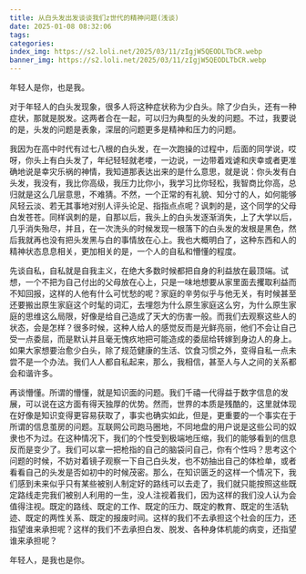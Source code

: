 ```yaml
---
title: 从白头发出发谈谈我们z世代的精神问题(浅谈)
date: 2025-01-08 08:32:06
tags:
categories:
index_img: https://s2.loli.net/2025/03/11/zIgjW5QEODLTbCR.webp
banner_img: https://s2.loli.net/2025/03/11/zIgjW5QEODLTbCR.webp
---
```


年轻人是你，也是我。

对于年轻人的白头发现象，很多人将这种症状称为少白头。除了少白头，还有一种症状，那就是脱发。这两者合在一起，可以归为典型的头发的问题。不过，我要说的是，头发的问题是表象，深层的问题更多是精神和压力的问题。

我因为在高中时代有过七八根的白头发，在一次跑操的过程中，后面的同学说，哎呀，你头上有白头发了，年纪轻轻就老喽，一边说，一边带着戏谑和庆幸或者更准确地说是幸灾乐祸的神情，我知道那表达出来的是什么意思，就是说：你头发有白头发，我没有，我比你高级，我压力比你小，我学习比你轻松，我智商比你高，总归就是这么几层意思，不难猜。不然，一个正常的有礼貌、知分寸的人，如何能够风轻云淡、若无其事地对别人评头论足、指指点点呢？讽刺的是，这个同学的父母白发苍苍。同样讽刺的是，自那以后，我头上的白头发逐渐消失，上了大学以后，几乎消失殆尽，并且，在一次洗头的时候发现一根落下的白头发的发根是黑色，然后我就再也没有把头发黑与白的事情放在心上。我也大概明白了，这种东西和人的精神状态息息相关，更加相关的是，一个人的自私和懵懂的程度。

先谈自私，自私就是自我主义，在绝大多数时候都把自身的利益放在最顶端。试想，一个不把为自己付出的父母放在心上，只是一味地想要从家里面去攫取利益而不知回报，这样的人他有什么可忧愁的呢？家庭的辛劳似乎与他无关，有时候甚至还要搬出原生家庭这个时髦的词汇，去埋怨为什么原生家庭这么穷，为什么原生家庭的思维这么局限，好像是给自己造成了天大的伤害一般。而我们去观察这些人的状态，会是怎样？很多时候，这种人给人的感觉反而是光鲜亮丽，他们不会让自己受一点委屈，而是默认并且毫无愧疚地把可能造成的委屈给转嫁到身边人的身上。如果大家想要治愈少白头，除了规范健康的生活、饮食习惯之外，变得自私一点未尝不是一个办法。我们人人都自私起来，那么，我相信，甚至人与人之间的关系都会和谐许多。

再谈懵懂。所谓的懵懂，就是知识面的问题。我们千禧一代得益于数字信息的发展，可以说在这方面有得天独厚的优势。然而，世界的本质是残酷的，这里就体现在好像是知识变得更容易获取了，事实也确实如此，但是，更重要的一个事实在于所谓的信息茧房的问题。互联网公司跑马圈地，不同地盘的用户说是这些公司的奴隶也不为过。在这种情况下，我们的个性受到极端地压缩，我们的能够看到的信息反而是变少了。我们可以拿一把枪指的自己的脑袋问自己，你有个性吗？思考这个问题的时候，不妨对着镜子观察一下自己白头发，也不妨抽出自己的体检单，或者看看自己的头发是否如初中的时候茂密。那么，在知识匮乏的这样一个情况下，我们感到未来似乎只有某些被别人制定好的路线可以去走了，我们就只能按照这些既定路线走完我们被别人利用的一生，没人注视着我们，因为这样的我们没人认为会值得注视。既定的路线、既定的工作、既定的压力、既定的教育、既定的生活轨迹、既定的两性关系、既定的报废时间。这样的我们不去承担这个社会的压力，还指望谁来承担呢？这样的我们不去承担白发、脱发、各种身体机能的病变，还指望谁来承担呢？

年轻人，是我也是你。
